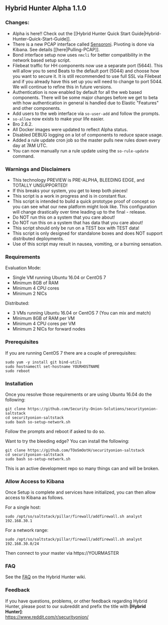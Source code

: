 ## Hybrid Hunter Alpha 1.1.0

### Changes:

- Alpha is here!! Check out the [[Hybrid Hunter Quick Start Guide|Hybrid-Hunter-Quick-Start-Guide]].
- There is a new PCAP interface called [Sensoroni](https://github.com/sensoroni/sensoroni). Pivoting is done via Kibana. See details [[here|Pulling-PCAP]].
- Bond interface setup now uses `nmcli` for better compatibility in the network based setup script.
- Filebeat traffic for HH components now use a separate port (5644). This will allow you to send Beats to the default port (5044) and choose how you want to secure it. It is still recommended to use full SSL via Filebeat and if you already have this set up you will need to change to port 5044. We will continue to refine this in future versions.
- Authentication is now enabled by default for all the web based components. There will be some major changes before we get to beta with how authentication in general is handled due to Elastic "Features" and other components.
- Add users to the web interface via `so-user-add` and follow the prompts.
- `so-allow` now exists to make your life easier.
- Bro 2.6.2.
- All Docker images were updated to reflect Alpha status.
- Disabled DEBUG logging on a lot of components to reduce space usage.
- Added a rule update cron job so the master pulls new rules down every day at 7AM UTC.
- You can now manually run a rule update using the `so-rule-update` command.

### Warnings and Disclaimers

- This technology PREVIEW is PRE-ALPHA, BLEEDING EDGE, and TOTALLY UNSUPPORTED!  
- If this breaks your system, you get to keep both pieces!  
- This script is a work in progress and is in constant flux.  
- This script is intended to build a quick prototype proof of concept so you can see what our new platform might look like.  This configuration will change drastically over time leading up to the final - release.  
- Do NOT run this on a system that you care about!  
- Do NOT run this on a system that has data that you care about!  
- This script should only be run on a TEST box with TEST data!  
- This script is only designed for standalone boxes and does NOT support distributed deployments.  
- Use of this script may result in nausea, vomiting, or a burning sensation.  

### Requirements

Evaluation Mode:

- Single VM running Ubuntu 16.04 or CentOS 7
- Minimum 8GB of RAM
- Minimum 4 CPU cores
- Minimum 2 NICs

Distributed:

- 3 VMs running Ubuntu 16.04 or CentOS 7 (You can mix and match)
- Minimum 8GB of RAM per VM
- Minimum 4 CPU cores per VM
- Minimum 2 NICs for forward nodes

### Prerequisites

If you are running CentOS 7 there are a couple of prerequisites:

```
sudo yum -y install git bind-utils
sudo hostnamectl set-hostname YOURHOSTNAME
sudo reboot
```

### Installation

Once you resolve those requirements or are using Ubuntu 16.04 do the following:

```
git clone https://github.com/Security-Onion-Solutions/securityonion-saltstack
cd securityonion-saltstack
sudo bash so-setup-network.sh
```
Follow the prompts and reboot if asked to do so.

Want to try the bleeding edge? You can install the following:
```
git clone https://github.com/TOoSmOotH/securityonion-saltstack
cd securityonion-saltstack
sudo bash so-setup-network.sh
```
This is an active development repo so many things can and will be broken.

### Allow Access to Kibana
Once Setup is complete and services have initialized, you can then allow access to Kibana as follows.

For a single host:
```
sudo /opt/so/saltstack/pillar/firewall/addfirewall.sh analyst 192.168.30.1
```
For a network range:
```
sudo /opt/so/saltstack/pillar/firewall/addfirewall.sh analyst 192.168.30.0/24
```
Then connect to your master via https://YOURMASTER

### FAQ
See the [FAQ](https://github.com/Security-Onion-Solutions/securityonion-saltstack/wiki/FAQ) on the Hybrid Hunter wiki.

### Feedback
If you have questions, problems, or other feedback regarding Hybrid Hunter, please post to our subreddit and prefix the title with **[Hybrid Hunter]**:<br>
https://www.reddit.com/r/securityonion/
